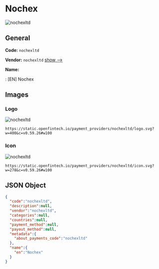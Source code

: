 
# Nochex 
![nochexltd](https://static.openfintech.io/payment_providers/nochexltd/logo.svg?w=400&c=v0.59.26#w100)  

## General 
 
**Code:** `nochexltd` 
 
**Vendor:** `nochexltd` [show -->](/vendors/nochexltd/) 
 
**Name:** 
 
:	[EN] Nochex 
 

## Images 

### Logo 
 
![nochexltd](https://static.openfintech.io/payment_providers/nochexltd/logo.svg?w=400&c=v0.59.26#w100)  

```
https://static.openfintech.io/payment_providers/nochexltd/logo.svg?w=400&c=v0.59.26#w100
```  

### Icon 
 
![nochexltd](https://static.openfintech.io/payment_providers/nochexltd/icon.svg?w=278&c=v0.59.26#w100)  

```
https://static.openfintech.io/payment_providers/nochexltd/icon.svg?w=278&c=v0.59.26#w100
```  

## JSON Object 

```json
{
  "code":"nochexltd",
  "description":null,
  "vendor":"nochexltd",
  "categories":null,
  "countries":null,
  "payment_method":null,
  "payout_method":null,
  "metadata":{
    "about_payments_code":"nochexltd"
  },
  "name":{
    "en":"Nochex"
  }
}
```  
